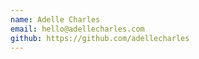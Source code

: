 ```yaml
---
name: Adelle Charles
email: hello@adellecharles.com
github: https://github.com/adellecharles
---
```

